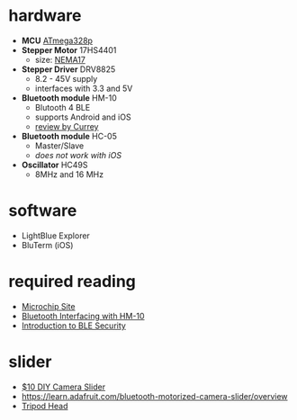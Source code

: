# hardware

- __MCU__ [ATmega328p](https://www.microchip.com/wwwproducts/en/ATmega328P)
- __Stepper Motor__ 17HS4401
  - size: [ NEMA17 ](https://en.wikipedia.org/wiki/NEMA_stepper_motor)
- __Stepper Driver__ DRV8825
  - 8.2 - 45V supply
  - interfaces with 3.3 and 5V
- __Bluetooth module__ HM-10
  - Blutooth 4 BLE
  - supports Android and iOS
  - [review by Currey](http://www.martyncurrey.com/hm-10-bluetooth-4ble-modules/)
- __Bluetooth module__ HC-05
  - Master/Slave
  - _does not work with iOS_
- __Oscillator__ HC49S
  - 8MHz and 16 MHz

# software

- LightBlue Explorer
- BluTerm (iOS)

# required reading

- [Microchip Site](https://www.microchip.com/wwwproducts/en/ATmega328P)
- [Bluetooth Interfacing with HM-10](http://fab.cba.mit.edu/classes/863.15/doc/tutorials/programming/bluetooth.html)
- [Introduction to BLE Security](https://www.digikey.com/eewiki/display/Wireless/A+Basic+Introduction+to+BLE+Security)

# slider

- [$10 DIY Camera Slider](https://www.youtube.com/watch?v=fR_-R2bS9ag)
- https://learn.adafruit.com/bluetooth-motorized-camera-slider/overview
- [Tripod Head](https://www.aliexpress.com/item/Mini-Tripod-Ball-Head-Ballhead-1-4-Screw-Mount-Stand-360-Swivel-DSLR-DV-Camera-DSLR/32724680390.html?spm=2114.search0104.3.1.13691379tnpeQj&ws_ab_test=searchweb0_0,searchweb201602_5_10065_10068_204_318_10547_319_10059_10884_10548_10887_10696_100031_320_10084_10083_10103_452_10618_10304_10307_10820_532_10821_10302,searchweb201603_60,ppcSwitch_0&algo_expid=30498e82-a04a-432a-b954-65dff7337949-0&algo_pvid=30498e82-a04a-432a-b954-65dff7337949&priceBeautifyAB=0)
